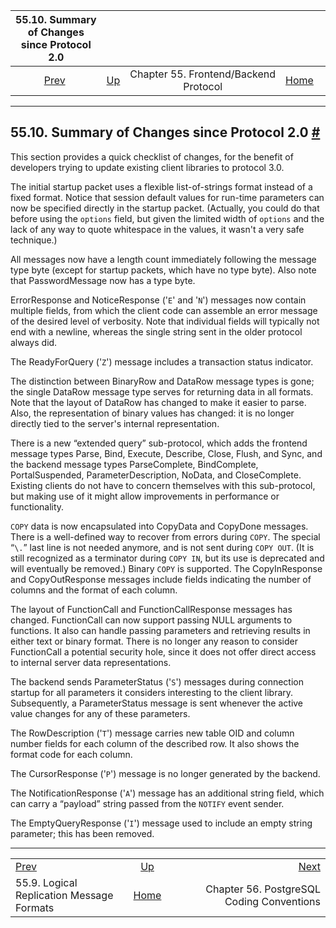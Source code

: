 <!--?xml version="1.0" encoding="UTF-8" standalone="no"?-->

|                          55.10. Summary of Changes since Protocol 2.0                         |                                                             |                                       |                                                       |                                                                  |
| :-------------------------------------------------------------------------------------------: | :---------------------------------------------------------- | :-----------------------------------: | ----------------------------------------------------: | ---------------------------------------------------------------: |
| [Prev](protocol-logicalrep-message-formats.html "55.9. Logical Replication Message Formats")  | [Up](protocol.html "Chapter 55. Frontend/Backend Protocol") | Chapter 55. Frontend/Backend Protocol | [Home](index.html "PostgreSQL 17devel Documentation") |  [Next](source.html "Chapter 56. PostgreSQL Coding Conventions") |

***

## 55.10. Summary of Changes since Protocol 2.0 [#](#PROTOCOL-CHANGES)

This section provides a quick checklist of changes, for the benefit of developers trying to update existing client libraries to protocol 3.0.

The initial startup packet uses a flexible list-of-strings format instead of a fixed format. Notice that session default values for run-time parameters can now be specified directly in the startup packet. (Actually, you could do that before using the `options` field, but given the limited width of `options` and the lack of any way to quote whitespace in the values, it wasn't a very safe technique.)

All messages now have a length count immediately following the message type byte (except for startup packets, which have no type byte). Also note that PasswordMessage now has a type byte.

ErrorResponse and NoticeResponse ('`E`' and '`N`') messages now contain multiple fields, from which the client code can assemble an error message of the desired level of verbosity. Note that individual fields will typically not end with a newline, whereas the single string sent in the older protocol always did.

The ReadyForQuery ('`Z`') message includes a transaction status indicator.

The distinction between BinaryRow and DataRow message types is gone; the single DataRow message type serves for returning data in all formats. Note that the layout of DataRow has changed to make it easier to parse. Also, the representation of binary values has changed: it is no longer directly tied to the server's internal representation.

There is a new “extended query” sub-protocol, which adds the frontend message types Parse, Bind, Execute, Describe, Close, Flush, and Sync, and the backend message types ParseComplete, BindComplete, PortalSuspended, ParameterDescription, NoData, and CloseComplete. Existing clients do not have to concern themselves with this sub-protocol, but making use of it might allow improvements in performance or functionality.

`COPY` data is now encapsulated into CopyData and CopyDone messages. There is a well-defined way to recover from errors during `COPY`. The special “`\.`” last line is not needed anymore, and is not sent during `COPY OUT`. (It is still recognized as a terminator during `COPY IN`, but its use is deprecated and will eventually be removed.) Binary `COPY` is supported. The CopyInResponse and CopyOutResponse messages include fields indicating the number of columns and the format of each column.

The layout of FunctionCall and FunctionCallResponse messages has changed. FunctionCall can now support passing NULL arguments to functions. It also can handle passing parameters and retrieving results in either text or binary format. There is no longer any reason to consider FunctionCall a potential security hole, since it does not offer direct access to internal server data representations.

The backend sends ParameterStatus ('`S`') messages during connection startup for all parameters it considers interesting to the client library. Subsequently, a ParameterStatus message is sent whenever the active value changes for any of these parameters.

The RowDescription ('`T`') message carries new table OID and column number fields for each column of the described row. It also shows the format code for each column.

The CursorResponse ('`P`') message is no longer generated by the backend.

The NotificationResponse ('`A`') message has an additional string field, which can carry a “payload” string passed from the `NOTIFY` event sender.

The EmptyQueryResponse ('`I`') message used to include an empty string parameter; this has been removed.

***

|                                                                                               |                                                             |                                                                  |
| :-------------------------------------------------------------------------------------------- | :---------------------------------------------------------: | ---------------------------------------------------------------: |
| [Prev](protocol-logicalrep-message-formats.html "55.9. Logical Replication Message Formats")  | [Up](protocol.html "Chapter 55. Frontend/Backend Protocol") |  [Next](source.html "Chapter 56. PostgreSQL Coding Conventions") |
| 55.9. Logical Replication Message Formats                                                     |    [Home](index.html "PostgreSQL 17devel Documentation")    |                        Chapter 56. PostgreSQL Coding Conventions |
